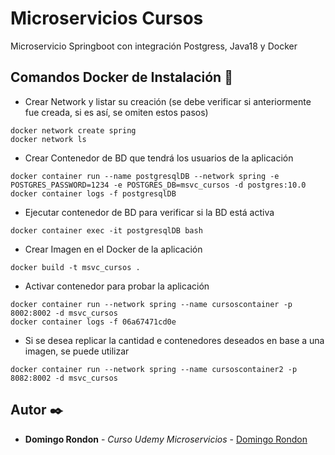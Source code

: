 # Microservicios Cursos

Microservicio Springboot con integración Postgress, Java18 y Docker

## Comandos Docker de Instalación 🔧

- Crear Network y listar su creación (se debe verificar si anteriormente fue creada, si es así, se omiten estos pasos)
```
docker network create spring
docker network ls
```
- Crear Contenedor de BD que tendrá los usuarios de la aplicación
```
docker container run --name postgresqlDB --network spring -e POSTGRES_PASSWORD=1234 -e POSTGRES_DB=msvc_cursos -d postgres:10.0
docker container logs -f postgresqlDB
```
- Ejecutar contenedor de BD para verificar si la BD está activa
```
docker container exec -it postgresqlDB bash
```

- Crear Imagen en el Docker de la aplicación
```
docker build -t msvc_cursos .
```

- Activar contenedor para probar la aplicación
```
docker container run --network spring --name cursoscontainer -p 8002:8002 -d msvc_cursos
docker container logs -f 06a67471cd0e
```

- Si se desea replicar la cantidad e contenedores deseados en base a una imagen, se puede utilizar
```
docker container run --network spring --name cursoscontainer2 -p 8082:8002 -d msvc_cursos
```

## Autor ✒️

* **Domingo Rondon** - *Curso Udemy Microservicios* - [Domingo Rondon](https://github.com/drondon87)